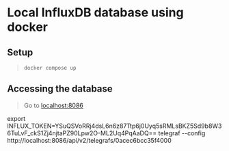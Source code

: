 # Local InfluxDB database using docker

## Setup
> ```docker compose up```

## Accessing the database
> Go to <localhost:8086>



export INFLUX_TOKEN=YSuQSVoRRj4dsL6n6z87Ttp6j0Uyq5sRMLsBKZ5Sd9b8W36TuLvF_ckS1Zj4njtaPZ90Lpw2O-ML2Uq4PqAaDQ==
telegraf --config http://localhost:8086/api/v2/telegrafs/0acec6bcc35f4000